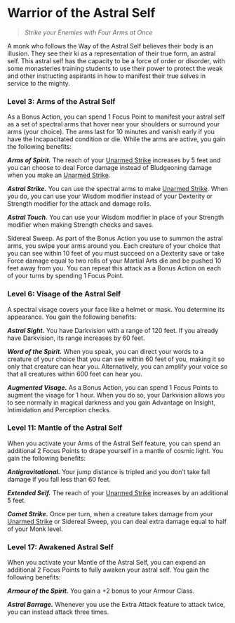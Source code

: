 # Warrior of the Astral Self

> *Strike your Enemies with Four Arms at Once*

A monk who follows the Way of the Astral Self believes their body is an illusion. They see their ki as a representation of their true form, an astral self. This astral self has the capacity to be a force of order or disorder, with some monasteries training students to use their power to protect the weak and other instructing aspirants in how to manifest their true selves in service to the mighty.

### Level 3: Arms of the Astral Self

As a Bonus Action, you can spend 1 Focus Point to manifest your astral self as a set of spectral arms that hover near your shoulders or surround your arms (your choice). The arms last for 10 minutes and vanish early if you have the Incapacitated condition or die. While the arms are active, you gain the following benefits:

***Arms of Spirit.*** The reach of your [Unarmed Strike] increases by 5 feet and you can choose to deal Force damage instead of Bludgeoning damage when you make an [Unarmed Strike].

***Astral Strike.*** You can use the spectral arms to make [Unarmed Strike]. When you do, you can use your Wisdom modifier instead of your Dexterity or Strength modifier for the attack and damage rolls.

***Astral Touch.*** You can use your Wisdom modifier in place of your Strength modifier when making Strength checks and saves.

Sidereal Sweep. As part of the Bonus Action you use to summon the astral arms, you swipe your arms around you. Each creature of your choice that you can see within 10 feet of you must succeed on a Dexterity save or take Force damage equal to two rolls of your Martial Arts die and be pushed 10 feet away from you. You can repeat this attack as a Bonus Action on each of your turns by spending 1 Focus Point.

### Level 6: Visage of the Astral Self

A spectral visage covers your face like a helmet or mask. You determine its appearance. You gain the following benefits:

***Astral Sight.*** You have Darkvision with a range of 120 feet. If you already have Darkvision, its range increases by 60 feet.

***Word of the Spirit.*** When you speak, you can direct your words to a creature of your choice that you can see within 60 feet of you, making it so only that creature can hear you. Alternatively, you can amplify your voice so that all creatures within 600 feet can hear you.

***Augmented Visage.*** As a Bonus Action, you can spend 1 Focus Points to augment the visage for 1 hour. When you do so, your Darkvision allows you to see normally in magical darkness and you gain Advantage on Insight, Intimidation and Perception checks.

### Level 11: Mantle of the Astral Self

When you activate your Arms of the Astral Self feature, you can spend an additional 2 Focus Points to drape yourself in a mantle of cosmic light. You gain the following benefits:

***Antigravitational.*** Your jump distance is tripled and you don’t take fall damage if you fall less than 60 feet.

***Extended Self.*** The reach of your [Unarmed Strike] increases by an additional 5 feet.

***Comet Strike.*** Once per turn, when a creature takes damage from your [Unarmed Strike] or Sidereal Sweep, you can deal extra damage equal to half of your Monk level.

### Level 17: Awakened Astral Self      

When you activate your Mantle of the Astral Self, you can expend an additional 2 Focus Points to fully awaken your astral self. You gain the following benefits:

***Armour of the Spirit.*** You gain a +2 bonus to your Armour Class.

***Astral Barrage.*** Whenever you use the Extra Attack feature to attack twice, you can instead attack three times.     

[Unarmed Strike]: ../../gameplay/phb/actions/options.md#unarmed-strike
